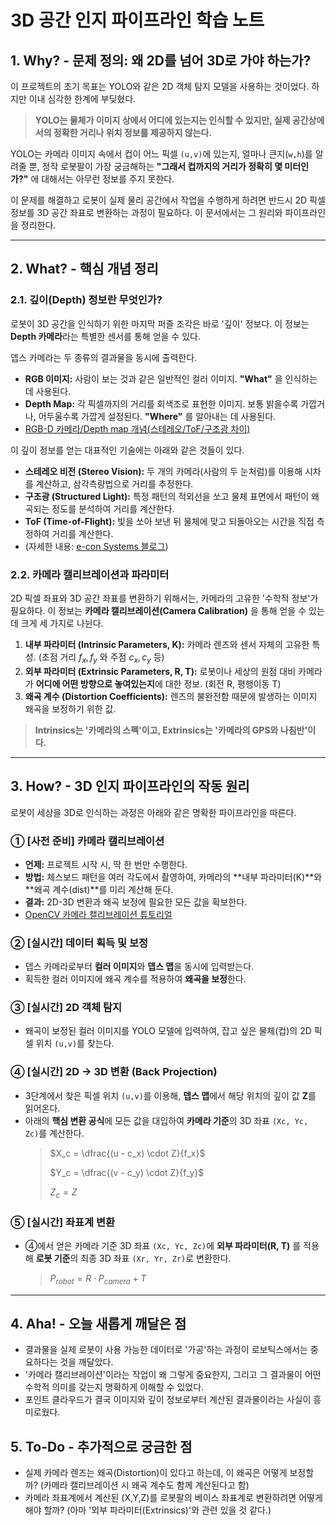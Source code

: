 #  3D 공간 인지 파이프라인 학습 노트 

## 1. Why? - 문제 정의: 왜 2D를 넘어 3D로 가야 하는가?

이 프로젝트의 초기 목표는 YOLO와 같은 2D 객체 탐지 모델을 사용하는 것이었다. 하지만 이내 심각한 한계에 부딪혔다.

> **YOLO는 물체가 이미지 상에서 어디에 있는지는 인식할 수 있지만, 실제 공간상에서의 정확한 거리나 위치 정보를 제공하지 않는다.**

YOLO는 카메라 이미지 속에서 컵이 어느 픽셀 `(u,v)`에 있는지, 얼마나 큰지(`w,h`)를 알려줄 뿐, 정작 로봇팔이 가장 궁금해하는 **"그래서 컵까지의 거리가 정확히 몇 미터인가?"** 에 대해서는 아무런 정보를 주지 못한다.

이 문제를 해결하고 로봇이 실제 물리 공간에서 작업을 수행하게 하려면 반드시 2D 픽셀 정보를 3D 공간 좌표로 변환하는 과정이 필요하다. 이 문서에서는 그 원리와 파이프라인을 정리한다.

---

## 2. What? - 핵심 개념 정리

### 2.1. 깊이(Depth) 정보란 무엇인가?

로봇이 3D 공간을 인식하기 위한 마지막 퍼즐 조각은 바로 '깊이' 정보다. 이 정보는 **Depth 카메라**라는 특별한 센서를 통해 얻을 수 있다.

뎁스 카메라는 두 종류의 결과물을 동시에 출력한다.

* **RGB 이미지:** 사람이 보는 것과 같은 일반적인 컬러 이미지. **"What"** 을 인식하는 데 사용된다. 
* **Depth Map:** 각 픽셀까지의 거리를 회색조로 표현한 이미지. 보통 밝을수록 가깝거나, 어두울수록 가깝게 설정된다. **"Where"** 를 알아내는 데 사용된다.
* [RGB-D 카메라/Depth map 개념(스테레오/ToF/구조광 차이)](https://www.edge-ai-vision.com/2025/04/understanding-3d-camera-technologies-stereo-vision-structured-light-and-time-of-flight/?utm_source=chatgpt.com)


이 깊이 정보를 얻는 대표적인 기술에는 아래와 같은 것들이 있다.
* **스테레오 비전 (Stereo Vision):** 두 개의 카메라(사람의 두 눈처럼)를 이용해 시차를 계산하고, 삼각측량법으로 거리를 추정한다.
* **구조광 (Structured Light):** 특정 패턴의 적외선을 쏘고 물체 표면에서 패턴이 왜곡되는 정도를 분석하여 거리를 계산한다.
* **ToF (Time-of-Flight):** 빛을 쏘아 보낸 뒤 물체에 맞고 되돌아오는 시간을 직접 측정하여 거리를 계산한다.
* (자세한 내용: [e-con Systems 블로그](https://www.e-consystems.com/blog/camera/ko/technology-ko/what-are-depth-sensing-cameras-how-do-they-works/))

### 2.2. 카메라 캘리브레이션과 파라미터

2D 픽셀 좌표와 3D 공간 좌표를 변환하기 위해서는, 카메라의 고유한 '수학적 정보'가 필요하다. 이 정보는 **카메라 캘리브레이션(Camera Calibration)** 을 통해 얻을 수 있는데 크게 세 가지로 나뉜다.

1.  **내부 파라미터 (Intrinsic Parameters, K):** 카메라 렌즈와 센서 자체의 고유한 특성. (초점 거리 $f_x, f_y$ 와 주점 $c_x, c_y$ 등)
2.  **외부 파라미터 (Extrinsic Parameters, R, T):** 로봇이나 세상의 원점 대비 카메라가 **어디에 어떤 방향으로 놓여있는지**에 대한 정보. (회전 R, 평행이동 T)
3.  **왜곡 계수 (Distortion Coefficients):** 렌즈의 불완전함 때문에 발생하는 이미지 왜곡을 보정하기 위한 값.

> **Intrinsics는 '카메라의 스펙'이고, Extrinsics는 '카메라의 GPS와 나침반'이다.**

---

## 3. How? - 3D 인지 파이프라인의 작동 원리

로봇이 세상을 3D로 인식하는 과정은 아래와 같은 명확한 파이프라인을 따른다.

### ① [사전 준비] 카메라 캘리브레이션
* **언제:** 프로젝트 시작 시, 딱 한 번만 수행한다.
* **방법:** 체스보드 패턴을 여러 각도에서 촬영하여, 카메라의 **내부 파라미터(K)**와 **왜곡 계수(dist)**를 미리 계산해 둔다.
* **결과:** 2D-3D 변환과 왜곡 보정에 필요한 모든 값을 확보한다.
* [OpenCV 카메라 캘리브레이션 튜토리얼](https://docs.opencv.org/4.x/dc/dbb/tutorial_py_calibration.html?utm_source=chatgpt.com)
  
### ② [실시간] 데이터 획득 및 보정
* 뎁스 카메라로부터 **컬러 이미지**와 **뎁스 맵**을 동시에 입력받는다.
* 획득한 컬러 이미지에 왜곡 계수를 적용하여 **왜곡을 보정**한다. 

### ③ [실시간] 2D 객체 탐지
* 왜곡이 보정된 컬러 이미지를 YOLO 모델에 입력하여, 잡고 싶은 물체(컵)의 2D 픽셀 위치 `(u,v)`를 찾는다.

### ④ [실시간] 2D → 3D 변환 (Back Projection)
* 3단계에서 찾은 픽셀 위치 `(u,v)`를 이용해, **뎁스 맵**에서 해당 위치의 깊이 값 **Z**를 읽어온다.
* 아래의 **핵심 변환 공식**에 모든 값을 대입하여 **카메라 기준**의 3D 좌표 `(Xc, Yc, Zc)`를 계산한다.
    > $X_c = \dfrac{(u - c_x) \cdot Z}{f_x}$
    >
    > $Y_c = \dfrac{(v - c_y) \cdot Z}{f_y}$
    >
    > $Z_c = Z$

### ⑤ [실시간] 좌표계 변환
* ④에서 얻은 카메라 기준 3D 좌표 `(Xc, Yc, Zc)`에 **외부 파라미터(R, T)** 를 적용해 **로봇 기준**의 최종 3D 좌표 `(Xr, Yr, Zr)`로 변환한다.
    > $P_{robot} = R \cdot P_{camera} + T$

---

## 4. Aha! - 오늘 새롭게 깨달은 점

* 결과물을 실제 로봇이 사용 가능한 데이터로 '가공'하는 과정이 로보틱스에서는 중요하다는 것을 깨달았다.
* '카메라 캘리브레이션'이라는 작업이 왜 그렇게 중요한지, 그리고 그 결과물이 어떤 수학적 의미를 갖는지 명확하게 이해할 수 있었다.
* 포인트 클라우드가 결국 이미지와 깊이 정보로부터 계산된 결과물이라는 사실이 흥미로웠다.

## 5. To-Do - 추가적으로 궁금한 점

* 실제 카메라 렌즈는 왜곡(Distortion)이 있다고 하는데, 이 왜곡은 어떻게 보정할까? (카메라 캘리브레이션 시 왜곡 계수도 함께 계산된다고 함)
* 카메라 좌표계에서 계산된 (X,Y,Z)를 로봇팔의 베이스 좌표계로 변환하려면 어떻게 해야 할까? (아마 '외부 파라미터(Extrinsics)'와 관련 있을 것 같다.)

